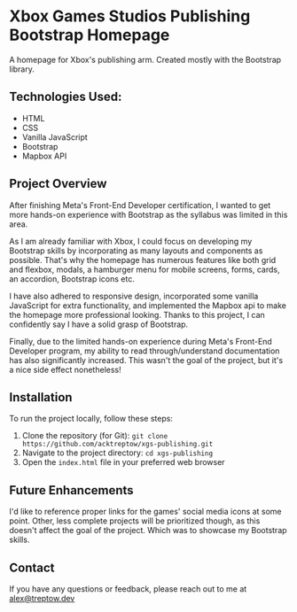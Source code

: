 # Xbox Games Studios Publishing Bootstrap Homepage

A homepage for Xbox's publishing arm. Created mostly with the Bootstrap library.

## Technologies Used:

- HTML
- CSS
- Vanilla JavaScript
- Bootstrap
- Mapbox API

## Project Overview

After finishing Meta's Front-End Developer certification, I wanted to get more hands-on experience with Bootstrap as the syllabus was limited in this area.

As I am already familiar with Xbox, I could focus on developing my Bootstrap skills by incorporating as many layouts and components as possible. That's why the homepage has numerous features like both grid and flexbox, modals, a hamburger menu for mobile screens, forms, cards, an accordion, Bootstrap icons etc.

I have also adhered to responsive design, incorporated some vanilla JavaScript for extra functionality, and implemented the Mapbox api to make the homepage more professional looking. Thanks to this project, I can confidently say I have a solid grasp of Bootstrap.

Finally, due to the limited hands-on experience during Meta's Front-End Developer program, my ability to read through/understand documentation has also significantly increased. This wasn't the goal of the project, but it's a nice side effect nonetheless!

## Installation

To run the project locally, follow these steps:

1. Clone the repository (for Git): `git clone https://github.com/acktreptow/xgs-publishing.git`
2. Navigate to the project directory: `cd xgs-publishing`
3. Open the `index.html` file in your preferred web browser

## Future Enhancements

I'd like to reference proper links for the games' social media icons at some point. Other, less complete projects will be prioritized though, as this doesn't affect the goal of the project. Which was to showcase my Bootstrap skills.

## Contact

If you have any questions or feedback, please reach out to me at [alex@treptow.dev](mailto:alex@treptow.dev)

